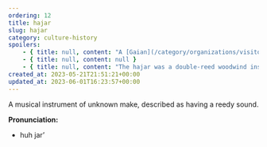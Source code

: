 ```yaml
---
ordering: 12
title: hajar
slug: hajar
category: culture-history
spoilers:
    - { title: null, content: "A [Gaian](/category/organizations/visitors) musical instrument of unknown make, described as having a reedy sound.\r\n\r\n**Pronunciation:**\r\n- huh jar’" }
    - { title: null, content: null }
    - { title: null, content: "The hajar was a double-reed woodwind instrument, noted for sounding like a chordophone. The hajar is also noted for having only one known physical production, which has since been destroyed, and was only ever played twice by two different people. One of those performances was in an untitled symphony.\r\n\r\nThe hajar was invented by [Gaians](/category/organizations/visitors). Only a few were ever produced, mainly in the VM sector. After the Gaians were defeated, some lingering [Integrators](/category/organizations/integrators) burned the remaining models.\r\n\r\n[Marte Puccar](/category/characters/marte) brought a hajar with him when he fled [Gaia](/category/planets-cities/gaia), using the instrument to become a famous musician among the [Three Empires](/category/organizations/three-empires).\r\n\r\nPuccar passed the instrument along to his son, Vichere, who learned how to play and performed one time in a symphony. When Vichere exited the venue, he tripped and fell down a tall flight of stairs. The fall killed him, and he landed on the instrument, destroying it.\r\n\r\n**Pronunciation:**\r\n- huh jar’" }
created_at: 2023-05-21T21:51:21+00:00
updated_at: 2023-06-01T16:23:57+00:00
---
```

A musical instrument of unknown make, described as having a reedy sound.

**Pronunciation:**
- huh jar’